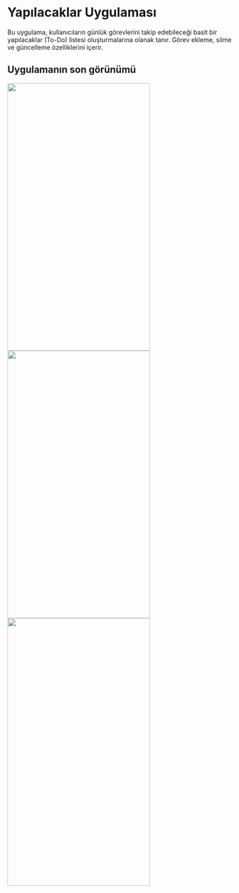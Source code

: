 # **Yapılacaklar Uygulaması**
Bu uygulama, kullanıcıların günlük görevlerini takip edebileceği basit bir yapılacaklar (To-Do) listesi 
oluşturmalarına olanak tanır. Görev ekleme, silme ve güncelleme özelliklerini içerir.

## **Uygulamanın son görünümü**
<img src="https://github.com/user-attachments/assets/000881dc-53a2-4e72-9191-93c94f88f8ce" width="320" height="600">
<img src="https://github.com/user-attachments/assets/b57a7a58-991a-4270-8663-f96db762b25d" width="320" height="600">
<img src="https://github.com/user-attachments/assets/3ec475e3-982e-407f-a5d9-bfc0aa90cd00" width="320" height="600">

